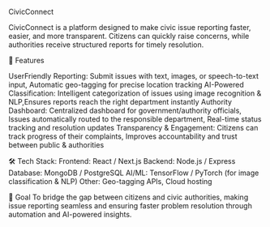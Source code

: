 CivicConnect

CivicConnect is a platform designed to make civic issue reporting faster, easier, and more transparent. Citizens can quickly raise concerns, while authorities receive structured reports for timely resolution.

🚀 Features

UserFriendly Reporting:
Submit issues with text, images, or speech-to-text input, Automatic geo-tagging for precise location tracking
AI-Powered Classification:
Intelligent categorization of issues using image recognition & NLP,Ensures reports reach the right department instantly
Authority Dashboard: 
Centralized dashboard for government/authority officials, Issues automatically routed to the responsible department, Real-time status tracking and resolution updates
Transparency & Engagement: 
Citizens can track progress of their complaints, Improves accountability and trust between public & authorities

🛠️ Tech Stack:
Frontend: React / Next.js
Backend: Node.js / Express
Database: MongoDB / PostgreSQL
AI/ML: TensorFlow / PyTorch (for image classification & NLP)
Other: Geo-tagging APIs, Cloud hosting

🎯 Goal
To bridge the gap between citizens and civic authorities, making issue reporting seamless and ensuring faster problem resolution through automation and AI-powered insights.
